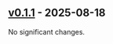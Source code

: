## [v0.1.1](https://github.com/PhotonicGluon/Excalibur/tree/v0.1.1) - 2025-08-18

No significant changes.
